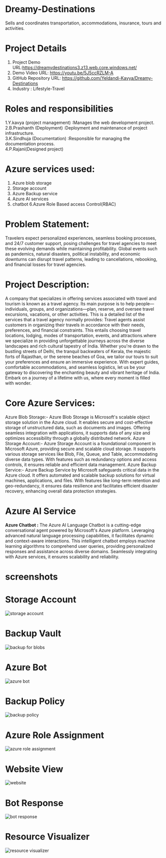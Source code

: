 # Dreamy-Destinations
Sells and coordinates transportation, accommodations, insurance, tours and activities.
# Project Details
1. Project Demo URL:https://dreamydestinations3.z13.web.core.windows.net/
2. Demo Video URL: https://youtu.be/5J5ccRZLM-A
3. GitHub Repository URL: https://github.com/Yeldandi-Kavya/Dreamy-Destinations
4. Industry : Lifestyle-Travel

# Roles and responsibilities
1.Y.kavya (project management) :Manages the web development project.<br>
2.B.Prashanth (Deployment) :Deployment and maintenance of project infrastructure.<br>
3.K.Sindhuja  (Documentation) :Responsible for managing the documentation process.<br>
4.P.Rajani(Designed project)
<br>

# Azure services used:
1. Azure blob storage
2. Storage account
3. Azure Backup service
4. Azure AI services
5. chatbot
6.Azure Role Based access Control(RBAC)
# Problem Statement:
Travelers expect personalized experiences, seamless booking processes, and 24/7 customer support, posing challenges for travel agencies to meet these evolving demands while maintaining profitability.
Global events such as pandemics, natural disasters, political instability, and economic downturns can disrupt travel patterns, leading to cancellations, rebooking, and financial losses for travel agencies.
		

# Project Description:
A company that specializes in offering services associated with travel and tourism is known as a travel agency. Its main purpose is to help people—individuals, groups, and organizations—plan, reserve, and oversee travel excursions, vacations, or other activities. This is a detailed list of the services that a travel agency normally provides:
Travel agents assist customers in organizing their travels in accordance with their needs, preferences, and financial constraints. This entails choosing travel locations, lodging, modes of transportation, events, and attractions.where we specialize in providing unforgettable journeys across the diverse landscapes and rich cultural tapestry of India. Whether you're drawn to the bustling streets of Delhi, the tranquil backwaters of Kerala, the majestic forts of Rajasthan, or the serene beaches of Goa, we tailor our tours to suit your preferences and ensure an immersive experience. With expert guides, comfortable accommodations, and seamless logistics, let us be your gateway to discovering the enchanting beauty and vibrant heritage of India. Embark on a journey of a lifetime with us, where every moment is filled with wonder.

# Core Azure Services:
Azure Blob Storage:- Azure Blob Storage is Microsoft's scalable object storage solution in the Azure cloud. It enables secure and cost-effective storage of unstructured data, such as documents and images. Offering seamless integration with applications, it supports data of any size and optimizes accessibility through a globally distributed network. Azure Storage Account:- Azure Storage Account is a foundational component in Microsoft Azure, providing secure and scalable cloud storage. It supports various storage services like Blob, File, Queue, and Table, accommodating diverse data types. With features such as redundancy options and access controls, it ensures reliable and efficient data management. Azure Backup Service:- Azure Backup Service by Microsoft safeguards critical data in the Azure cloud. It offers automated and scalable backup solutions for virtual machines, applications, and files. With features like long-term retention and geo-redundancy, it ensures data resilience and facilitates efficient disaster recovery, enhancing overall data protection strategies.
# Azure AI Service
<b>Azure Chatbot :</b> The Azure AI Language Chatbot is a cutting-edge conversational agent powered by Microsoft's Azure platform. Leveraging advanced natural language processing capabilities, it facilitates dynamic and context-aware interactions. This intelligent chatbot employs machine learning algorithms to comprehend user queries, providing personalized responses and assistance across diverse domains. Seamlessly integrating with Azure services, it ensures scalability and reliability.
# screenshots
# Storage Account
![storage account](https://github.com/Yeldandi-Kavya/Dreamy-Destinations/assets/141647620/4d1e2cdb-399c-4197-bd10-c888815bd3e6)
# Backup Vault
![backup for blobs](https://github.com/Yeldandi-Kavya/Dreamy-Destinations/assets/141647620/0edee078-a3d6-4d94-b37a-762b08295560)
# Azure Bot
![azure bot](https://github.com/Yeldandi-Kavya/Dreamy-Destinations/assets/141647620/0f69752a-0a6e-437c-8df5-2839101248fe)
# Backup Policy
![backup policy](https://github.com/Yeldandi-Kavya/Dreamy-Destinations/assets/141647620/fcf4fe11-a5df-499a-87eb-2c7e9f03bba6)
# Azure Role Assignment
![azure role assignment](https://github.com/Yeldandi-Kavya/Dreamy-Destinations/assets/141647620/c315f21b-463a-46ec-af8a-23e1f81116c6)
# Website View
![website](https://github.com/Yeldandi-Kavya/Dreamy-Destinations/assets/141647620/d2e49c10-18c9-49a8-8685-5da32aff0735)
# Bot Response
![bot response](https://github.com/Yeldandi-Kavya/Dreamy-Destinations/assets/141647620/a1ee8bcc-86b6-46de-9dcf-26499f78cf04)
# Resource Visualizer
![resource visualizer](https://github.com/Yeldandi-Kavya/Dreamy-Destinations/assets/141647620/4ffc8ca7-89a5-48ee-b0d9-b27df2e5b2ec)




